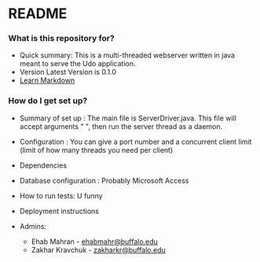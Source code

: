 # README #

### What is this repository for? ###

* Quick summary:
	This is a multi-threaded webserver written in java meant to serve the Udo application.
* Version
	Latest Version is 0.1.0
* [Learn Markdown](https://bitbucket.org/tutorials/markdowndemo)

### How do I get set up? ###

* Summary of set up :
	The main file is ServerDriver.java. This file will accept arguments "<portNumber> <clientMax>", then run the server thread as a daemon.
* Configuration :
        You can give a port number and a concurrent client limit (limit of how many threads you need per client)
* Dependencies
* Database configuration :
	Probably Microsoft Access
* How to run tests: 
	U funny
* Deployment instructions

* Admins:
	* Ehab Mahran - ehabmahr@buffalo.edu
	* Zakhar Kravchuk - zakharkr@buffalo.edu